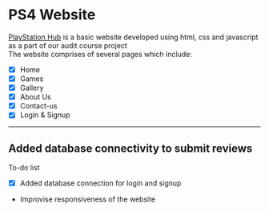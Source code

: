 # PS4 Website
[PlayStation Hub](https://saurabhnandy.github.io) is a basic website developed using html, css and javascript as a part of our audit course project\
The website comprises of several pages which include:
  - [x] Home 
  - [x] Games
  - [x] Gallery
  - [x] About Us
  - [x] Contact-us
  - [x] Login & Signup
  ---
  Added database connectivity to submit reviews
  ---
  To-do list
  -[x] Added database connection for login and signup
  - Improvise responsiveness of the website
  
